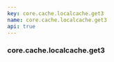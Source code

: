 ```yaml
---
key: core.cache.localcache.get3
name: core.cache.localcache.get3
api: true
---
```


### core.cache.localcache.get3
